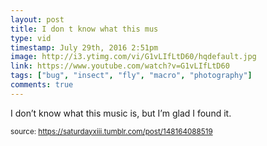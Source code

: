 ```yaml
---
layout: post
title: I don t know what this mus
type: vid
timestamp: July 29th, 2016 2:51pm
image: http://i3.ytimg.com/vi/G1vLIfLtD60/hqdefault.jpg
link: https://www.youtube.com/watch?v=G1vLIfLtD60
tags: ["bug", "insect", "fly", "macro", "photography"]
comments: true
---
```

    
I don’t know what this music is, but I’m glad I found it.
 
  
<small>source: https://saturdayxiii.tumblr.com/post/148164088519</small>